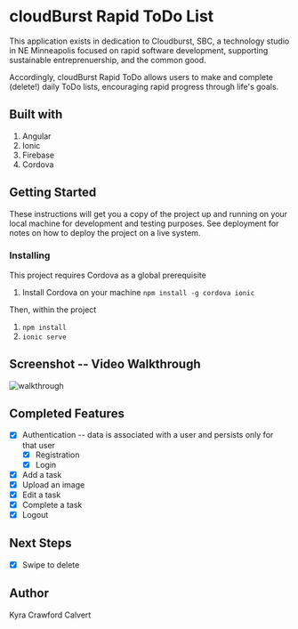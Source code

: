 # cloudBurst Rapid ToDo List
This application exists in dedication to Cloudburst, SBC, a technology studio in NE Minneapolis focused on rapid software development, supporting sustainable entreprenuership, and the common good. 

Accordingly, cloudBurst Rapid ToDo allows users to make and complete (delete!) daily ToDo lists, encouraging rapid progress through life's goals. 

## Built with
1. Angular
2. Ionic
3. Firebase 
4. Cordova

## Getting Started 
These instructions will get you a copy of the project up and running on your local machine for development and testing purposes. See deployment for notes on how to deploy the project on a live system.

### Installing
This project requires Cordova as a global prerequisite 
1. Install Cordova on your machine `npm install -g cordova ionic`

Then, within the project
1. `npm install`
2. `ionic serve`

## Screenshot -- Video Walkthrough
![walkthrough](https://thumbs.gfycat.com/QuestionableCrispHoki-size_restricted.gif)

## Completed Features
- [x] Authentication -- data is associated with a user and persists only for that user
  - [x] Registration
  - [x] Login
- [x] Add a task
- [x] Upload an image 
- [x] Edit a task
- [x] Complete a task
- [x] Logout

## Next Steps
- [x] Swipe to delete

## Author
Kyra Crawford Calvert
